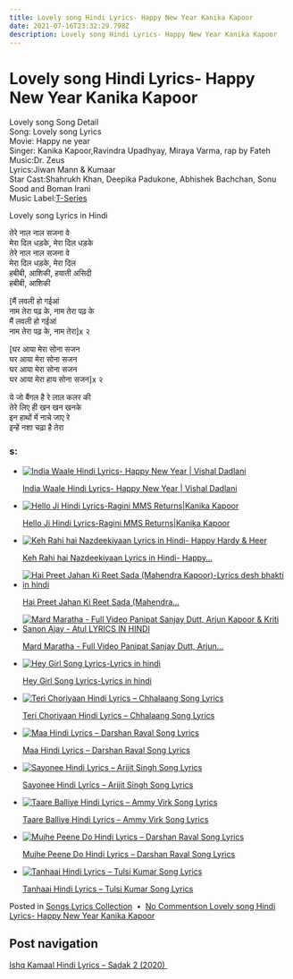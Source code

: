 ```yaml
---
title: Lovely song Hindi Lyrics- Happy New Year Kanika Kapoor
date: 2021-07-16T23:32:29.798Z
description: Lovely song Hindi Lyrics- Happy New Year Kanika Kapoor
---
```

<!--StartFragment-->

# Lovely song Hindi Lyrics- Happy New Year Kanika Kapoor

<!--StartFragment-->

Lovely song Song Detail\
Song: Lovely song Lyrics\
Movie: Happy ne year\
Singer: Kanika Kapoor,Ravindra Upadhyay, Miraya Varma, rap by Fateh\
Music:Dr. Zeus\
Lyrics:Jiwan Mann & Kumaar\
Star Cast:Shahrukh Khan, Deepika Padukone, Abhishek Bachchan, Sonu Sood and Boman Irani\
Music Label:[T-Series](https://lyrics-in-hindi.com/?s=T-Series)

Lovely song Lyrics in Hindi

तेरे नाल नाल सजना वे\
मेरा दिल धड़के, मेरा दिल धड़के\
तेरे नाल नाल सजना वे\
मेरा दिल धड़के, मेरा दिल\
हबीबी, आशिकी, हयाती असिदी\
हबीबी, आशिकी

[मैं लवली हो गईआं\
नाम तेरा पढ़ के, नाम तेरा पढ़ के\
मैं लवली हो गईआं\
नाम तेरा पढ़ के, नाम तेरा]x २

[घर आया मेरा सोना सजन\
घर आया मेरा सोना सजन\
घर आया मेरा सोना सजन\
घर आया मेरा हाय सोना सजन]x २

ये जो बैंगल है रे लाल कलर की\
तेरे लिए ही खन खन खनके\
इन हाथों में नाचे जाए रे\
इन्हें नशा चढ़ा है तेरा





<!--StartFragment-->

### s:

* [![India Waale Hindi Lyrics- Happy New Year | Vishal Dadlani](https://lyrics-in-hindi.com/wp-content/uploads/2021/04/0-390-150x150.jpg "India Waale Hindi Lyrics- Happy New Year | Vishal Dadlani")](https://lyrics-in-hindi.com/song-lyrics-collection/india-waale-hindi-lyrics-happy-new-year-vishal-dadlani/)

  [India Waale Hindi Lyrics- Happy New Year | Vishal Dadlani](https://lyrics-in-hindi.com/song-lyrics-collection/india-waale-hindi-lyrics-happy-new-year-vishal-dadlani/)
* [![Hello Ji Hindi Lyrics-Ragini MMS Returns|Kanika Kapoor](https://lyrics-in-hindi.com/wp-content/uploads/2021/05/0-402-150x150.jpg "Hello Ji Hindi Lyrics-Ragini MMS Returns|Kanika Kapoor")](https://lyrics-in-hindi.com/song-lyrics-collection/hello-ji-hindi-lyrics-ragini-mms-returnskanika-kapoor/)

  [Hello Ji Hindi Lyrics-Ragini MMS Returns|Kanika Kapoor](https://lyrics-in-hindi.com/song-lyrics-collection/hello-ji-hindi-lyrics-ragini-mms-returnskanika-kapoor/)
* [![Keh Rahi hai Nazdeekiyaan Lyrics in Hindi- Happy Hardy & Heer](https://lyrics-in-hindi.com/wp-content/uploads/2021/06/0-40-150x150.jpg "Keh Rahi hai Nazdeekiyaan Lyrics in Hindi- Happy Hardy & Heer")](https://lyrics-in-hindi.com/song-lyrics-collection/keh-rahi-hai-nazdeekiyaan-lyrics-in-hindi-happy-hardy-heer/)

  [Keh Rahi hai Nazdeekiyaan Lyrics in Hindi- Happy…](https://lyrics-in-hindi.com/song-lyrics-collection/keh-rahi-hai-nazdeekiyaan-lyrics-in-hindi-happy-hardy-heer/)
* [![Hai Preet Jahan Ki Reet Sada (Mahendra Kapoor)-Lyrics desh bhakti in hindi](https://lyrics-in-hindi.com/wp-content/uploads/2021/04/0-146-150x150.jpg "Hai Preet Jahan Ki Reet Sada (Mahendra Kapoor)-Lyrics desh bhakti in hindi")](https://lyrics-in-hindi.com/song-lyrics-collection/hai-preet-jahan-ki-reet-sada-mahendra-kapoor-lyrics-desh-bhakti-in-hindi/)

  [Hai Preet Jahan Ki Reet Sada (Mahendra…](https://lyrics-in-hindi.com/song-lyrics-collection/hai-preet-jahan-ki-reet-sada-mahendra-kapoor-lyrics-desh-bhakti-in-hindi/)
* [![Mard Maratha - Full Video  Panipat  Sanjay Dutt, Arjun Kapoor & Kriti Sanon  Ajay - Atul LYRICS IN HINDI](https://lyrics-in-hindi.com/wp-content/uploads/2021/01/Mard-Maratha-Full-Video-Panipat-Sanjay-Dutt-Arjun-Kapoor-Kriti-Sanon-Ajay-Atul-LYRICS-IN-HINDI-1-150x150.jpg "Mard Maratha - Full Video  Panipat  Sanjay Dutt, Arjun Kapoor & Kriti Sanon  Ajay - Atul LYRICS IN HINDI")](https://lyrics-in-hindi.com/song-lyrics-collection/mard-maratha-full-video-panipat-sanjay-dutt-arjun-kapoor-kriti-sanon-ajay-atul-lyrics-in-hindi/)

  [Mard Maratha - Full Video Panipat Sanjay Dutt, Arjun…](https://lyrics-in-hindi.com/song-lyrics-collection/mard-maratha-full-video-panipat-sanjay-dutt-arjun-kapoor-kriti-sanon-ajay-atul-lyrics-in-hindi/)
* [![Hey Girl Song Lyrics-Lyrics in hindi](https://lyrics-in-hindi.com/wp-content/uploads/2020/11/Hey-Girl-Song-Lyrics-Lyrics-in-hindi-150x150.jpg "Hey Girl Song Lyrics-Lyrics in hindi")](https://lyrics-in-hindi.com/song-lyrics-collection/hey-girl-song-lyrics-lyrics-in-hindi/)

  [Hey Girl Song Lyrics-Lyrics in hindi](https://lyrics-in-hindi.com/song-lyrics-collection/hey-girl-song-lyrics-lyrics-in-hindi/)
* [![Teri Choriyaan Hindi Lyrics – Chhalaang Song Lyrics](https://lyrics-in-hindi.com/wp-content/uploads/2020/11/Teri-Choriyaan-150x150.jpg "Teri Choriyaan Hindi Lyrics – Chhalaang Song Lyrics")](https://lyrics-in-hindi.com/song-lyrics-collection/teri-choriyaan-hindi-lyrics-chhalaang-song-lyrics/)

  [Teri Choriyaan Hindi Lyrics – Chhalaang Song Lyrics](https://lyrics-in-hindi.com/song-lyrics-collection/teri-choriyaan-hindi-lyrics-chhalaang-song-lyrics/)
* [![Maa Hindi Lyrics – Darshan Raval Song Lyrics](https://lyrics-in-hindi.com/wp-content/uploads/2021/04/0-188-150x150.jpg "Maa Hindi Lyrics – Darshan Raval Song Lyrics")](https://lyrics-in-hindi.com/song-lyrics-collection/maa-hindi-lyrics-darshan-raval-song-lyrics/)

  [Maa Hindi Lyrics – Darshan Raval Song Lyrics](https://lyrics-in-hindi.com/song-lyrics-collection/maa-hindi-lyrics-darshan-raval-song-lyrics/)
* [![Sayonee Hindi Lyrics – Arijit Singh Song Lyrics](https://lyrics-in-hindi.com/wp-content/uploads/2021/02/Sayonee-Title-Track-lyrics-Hindi-150x150.jpg "Sayonee Hindi Lyrics – Arijit Singh Song Lyrics")](https://lyrics-in-hindi.com/song-lyrics-collection/sayonee-hindi-lyrics-arijit-singh-song-lyrics/)

  [Sayonee Hindi Lyrics – Arijit Singh Song Lyrics](https://lyrics-in-hindi.com/song-lyrics-collection/sayonee-hindi-lyrics-arijit-singh-song-lyrics/)
* [![Taare Balliye Hindi Lyrics – Ammy Virk Song Lyrics](https://lyrics-in-hindi.com/wp-content/uploads/2021/04/0-197-150x150.jpg "Taare Balliye Hindi Lyrics – Ammy Virk Song Lyrics")](https://lyrics-in-hindi.com/song-lyrics-collection/taare-balliye-hindi-lyrics-ammy-virk-song-lyrics/)

  [Taare Balliye Hindi Lyrics – Ammy Virk Song Lyrics](https://lyrics-in-hindi.com/song-lyrics-collection/taare-balliye-hindi-lyrics-ammy-virk-song-lyrics/)
* [![Mujhe Peene Do Hindi Lyrics – Darshan Raval Song Lyrics](https://lyrics-in-hindi.com/wp-content/uploads/2021/04/0-198-150x150.jpg "Mujhe Peene Do Hindi Lyrics – Darshan Raval Song Lyrics")](https://lyrics-in-hindi.com/song-lyrics-collection/mujhe-peene-do-hindi-lyrics-darshan-raval-song-lyrics/)

  [Mujhe Peene Do Hindi Lyrics – Darshan Raval Song Lyrics](https://lyrics-in-hindi.com/song-lyrics-collection/mujhe-peene-do-hindi-lyrics-darshan-raval-song-lyrics/)
* [![Tanhaai Hindi Lyrics – Tulsi Kumar Song Lyrics](https://lyrics-in-hindi.com/wp-content/uploads/2021/04/0-199-150x150.jpg "Tanhaai Hindi Lyrics – Tulsi Kumar Song Lyrics")](https://lyrics-in-hindi.com/song-lyrics-collection/tanhaai-hindi-lyrics-tulsi-kumar-song-lyrics/)

  [Tanhaai Hindi Lyrics – Tulsi Kumar Song Lyrics](https://lyrics-in-hindi.com/song-lyrics-collection/tanhaai-hindi-lyrics-tulsi-kumar-song-lyrics/)

Posted in [Songs Lyrics Collection](https://lyrics-in-hindi.com/category/song-lyrics-collection/)  •  [No Commentson Lovely song Hindi Lyrics- Happy New Year Kanika Kapoor](https://lyrics-in-hindi.com/song-lyrics-collection/lovely-song-hindi-lyrics-happy-new-year-kanika-kapoor/#respond)

## Post navigation

[Ishq Kamaal Hindi Lyrics – Sadak 2 (2020) ](https://lyrics-in-hindi.com/bollywood-songs-lyrics/ishq-kamaal-hindi-lyrics-sadak-2-2020/)

<!--EndFragment-->

<!--EndFragment-->





<!--EndFragment-->